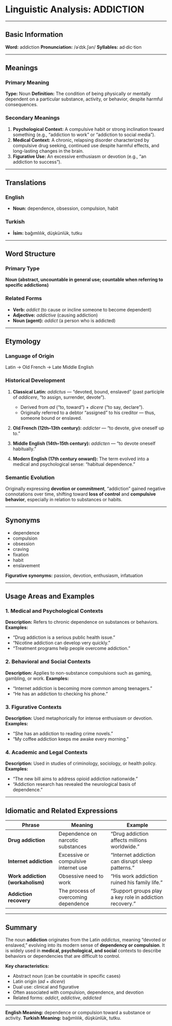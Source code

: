 # Linguistic Analysis: ADDICTION

---

## Basic Information

**Word:** addiction
**Pronunciation:** /əˈdɪk.ʃən/
**Syllables:** ad·dic·tion

---

## Meanings

### Primary Meaning

**Type:** Noun
**Definition:** The condition of being physically or mentally dependent on a particular substance, activity, or behavior, despite harmful consequences.

### Secondary Meanings

1. **Psychological Context:** A compulsive habit or strong inclination toward something (e.g., “addiction to work” or “addiction to social media”).
2. **Medical Context:** A chronic, relapsing disorder characterized by compulsive drug seeking, continued use despite harmful effects, and long-lasting changes in the brain.
3. **Figurative Use:** An excessive enthusiasm or devotion (e.g., “an addiction to success”).

---

## Translations

### English

- **Noun:** dependence, obsession, compulsion, habit

### Turkish

- **İsim:** bağımlılık, düşkünlük, tutku

---

## Word Structure

### Primary Type

**Noun (abstract, uncountable in general use; countable when referring to specific addictions)**

### Related Forms

- **Verb:** _addict_ (to cause or incline someone to become dependent)
- **Adjective:** _addictive_ (causing addiction)
- **Noun (agent):** _addict_ (a person who is addicted)

---

## Etymology

### Language of Origin

Latin → Old French → Late Middle English

### Historical Development

1. **Classical Latin:** _addictus_ — “devoted, bound, enslaved” (past participle of _addicere_, “to assign, surrender, devote”).

   - Derived from _ad_ (“to, toward”) + _dicere_ (“to say, declare”).
   - Originally referred to a debtor “assigned” to his creditor — thus, someone bound or enslaved.

2. **Old French (12th–13th century):** _addicter_ — “to devote, give oneself up to.”
3. **Middle English (14th–15th century):** _addicten_ — “to devote oneself habitually.”
4. **Modern English (17th century onward):** The term evolved into a medical and psychological sense: “habitual dependence.”

### Semantic Evolution

Originally expressing **devotion or commitment**, “addiction” gained negative connotations over time, shifting toward **loss of control** and **compulsive behavior**, especially in relation to substances or habits.

---

## Synonyms

- dependence
- compulsion
- obsession
- craving
- fixation
- habit
- enslavement

**Figurative synonyms:** passion, devotion, enthusiasm, infatuation

---

## Usage Areas and Examples

### 1. **Medical and Psychological Contexts**

**Description:** Refers to chronic dependence on substances or behaviors.
**Examples:**

- “Drug addiction is a serious public health issue.”
- “Nicotine addiction can develop very quickly.”
- “Treatment programs help people overcome addiction.”

### 2. **Behavioral and Social Contexts**

**Description:** Applies to non-substance compulsions such as gaming, gambling, or work.
**Examples:**

- “Internet addiction is becoming more common among teenagers.”
- “He has an addiction to checking his phone.”

### 3. **Figurative Contexts**

**Description:** Used metaphorically for intense enthusiasm or devotion.
**Examples:**

- “She has an addiction to reading crime novels.”
- “My coffee addiction keeps me awake every morning.”

### 4. **Academic and Legal Contexts**

**Description:** Used in studies of criminology, sociology, or health policy.
**Examples:**

- “The new bill aims to address opioid addiction nationwide.”
- “Addiction research has revealed the neurological basis of dependence.”

---

## Idiomatic and Related Expressions

| Phrase                           | Meaning                              | Example                                                 |
| -------------------------------- | ------------------------------------ | ------------------------------------------------------- |
| **Drug addiction**               | Dependence on narcotic substances    | “Drug addiction affects millions worldwide.”            |
| **Internet addiction**           | Excessive or compulsive internet use | “Internet addiction can disrupt sleep patterns.”        |
| **Work addiction (workaholism)** | Obsessive need to work               | “His work addiction ruined his family life.”            |
| **Addiction recovery**           | The process of overcoming dependence | “Support groups play a key role in addiction recovery.” |

---

## Summary

The noun **addiction** originates from the Latin _addictus_, meaning “devoted or enslaved,” evolving into its modern sense of **dependency or compulsion**. It is widely used in **medical, psychological, and social** contexts to describe behaviors or dependencies that are difficult to control.

**Key characteristics:**

- Abstract noun (can be countable in specific cases)
- Latin origin (_ad_ + _dicere_)
- Dual use: clinical and figurative
- Often associated with compulsion, dependence, and devotion
- Related forms: _addict_, _addictive_, _addicted_

---

**English Meaning:** dependence or compulsion toward a substance or activity.
**Turkish Meaning:** bağımlılık, düşkünlük, tutku.
